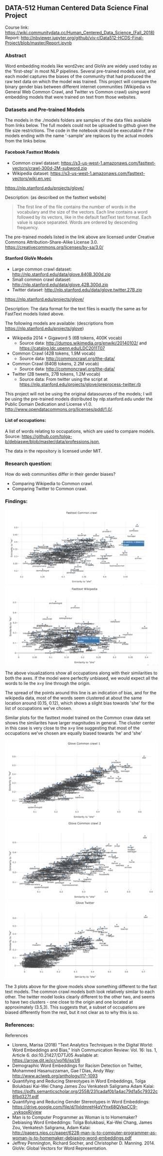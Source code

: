 ## DATA-512 Human Centered Data Science Final Project 
Course link: https://wiki.communitydata.cc/Human_Centered_Data_Science_(Fall_2018)
Report: http://nbviewer.jupyter.org/github/viv-r/Data512-HCDS-Final-Project/blob/master/Report.ipynb

### Abstract

Word embedding models like word2vec and GloVe are widely used today as the 'first-step' in most NLP pipelines. Several pre-trained models exist, and each model captures the biases of the community that had produced the raw text data on which the model was trained. This project will compare the binary gender bias between different internet communities (Wikipedia vs General Web Common Crawl, and Twitter vs Common crawl) using word embedding models that were trained on text from those websites.

### Datasets and Pre-trained Models

The models in the ./models folders are samples of the data files available from links below.
The full models could not be uploaded to github given the file size restrictions.
The code in the notebook should be executable if the models ending with the name '-sample' are replaces by
the actual models from the links below.

#### Facebook Fasttext Models
- Common crawl dataset: https://s3-us-west-1.amazonaws.com/fasttext-vectors/crawl-300d-2M-subword.zip
- Wikipedia dataset: https://s3-us-west-1.amazonaws.com/fasttext-vectors/wiki.en.vec

https://nlp.stanford.edu/projects/glove/

Description: (as described on the fasttext website)
>The first line of the file contains the number of words in the vocabulary and the size of the vectors. Each line contains a word followed by its vectors, like in the default fastText text format. Each value is space separated. Words are ordered by descending frequency.

The pre-trained models listed in the link above are licensed under Creative Commons Attribution-Share-Alike License 3.0. https://creativecommons.org/licenses/by-sa/3.0/


#### Stanford GloVe Models
- Large common crawl dataset: http://nlp.stanford.edu/data/glove.840B.300d.zip
- Small common crawl dataset: http://nlp.stanford.edu/data/glove.42B.300d.zip
- Twitter dataset: http://nlp.stanford.edu/data/glove.twitter.27B.zip

https://nlp.stanford.edu/projects/glove/

Description:
The data format for the text files is exactly the same as for FastText models listed above.

The following models are available: (descriptions from https://nlp.stanford.edu/projects/glove)
- Wikipedia 2014 + Gigaword 5 (6B tokens, 400K vocab)
  - Source data: http://dumps.wikimedia.org/enwiki/20140102/ and https://catalog.ldc.upenn.edu/LDC2011T07
- Common Crawl (42B tokens, 1.9M vocab)
  - Source data: http://commoncrawl.org/the-data/
- Common Crawl (840B tokens, 2.2M vocab)
  - Source data: http://commoncrawl.org/the-data/
- Twitter (2B tweets, 27B tokens, 1.2M vocab)
  - Source data: From twitter using the script at https://nlp.stanford.edu/projects/glove/preprocess-twitter.rb

This project will not be using the original datasources of the models; I will be using the pre-trained models distributed by nlp.stanford.edu under the Public Domain Dedication and License v1.0. http://www.opendatacommons.org/licenses/pddl/1.0/.

#### List of occupations:

A list of words relating to occupations, which are used to compare models.
Source: https://github.com/tolga-b/debiaswe/blob/master/data/professions.json, 

The data in the repository is licensed under MIT.

### Research question:

How do web communities differ in their gender biases? 
 - Comparing Wikipedia to Common crawl.
 - Comparing Twitter to Common crawl.

### Findings:

![](./images/ft-cc.png)
![](./images/ft-wiki.png)

The above visualizations show all occupations along with their similarities to both the axes.
If the model were perfectly unbiased, we would expect all the words to lie the x=y line through the origin.

The spread of the points around this line is an indication of bias, and for the wikipedia data, most of the words seem clustered at about the same location around (0.15, 0.12), which shows a slight bias towards 'she' for the list of occupations we've chosen.

Similar plots for the fasttext model trained on the Common craw data set shows the similarites have larger magnitudes in general. The cluster center in this case is very close to the x=y line suggesting that most of the occupations we've chosen are equally biased towards 'he' and 'she'

![](./images/glove-cc1.png)
![](./images/glove-cc2.png)
![](./images/glove-twitter.png)

The 3 plots above for the glove models show something different to the fast text models. The common crawl models both look relatively similar to each other. The twitter model looks clearly different to the other two, and seems to have two clusters - one close to the origin and one located at approximately (3.5,3). This suggests that, a subset of occupations are biased differently from the rest, but it not clear as to why this is so.

### References:

References

- Llorens, Marisa (2018) "Text Analytics Techniques in the Digital World: Word Embeddings and Bias," Irish Communication Review: Vol. 16: Iss. 1, Article 6. doi:10.21427/D7TJ05 Available at: https://arrow.dit.ie/icr/vol16/iss1/6
- Demographic Word Embeddings for Racism Detection on Twitter, Mohammed Hasanuzzaman, Gae ̈l Dias, Andy Way: http://www.aclweb.org/anthology/I17-1093
- Quantifying and Reducing Stereotypes in Word Embeddings, Tolga Bolukbasi Kai-Wei Chang James Zou Venkatesh Saligrama Adam Kalai: https://pdfs.semanticscholar.org/2558/231cadaf0b1a4ac79d1a5c79322c8fbd327f.pdf
- Quantifying and Reducing Gender Stereotypes in Word Embeddings: https://drive.google.com/file/d/1IxIdmreH4qVYnx68QVkqCC9-_yyksoxR/view
- Man is to Computer Programmer as Woman is to Homemaker? Debiasing Word Embeddings: Tolga Bolukbasi, Kai-Wei Chang, James Zou, Venkatesh Saligrama, Adam Kalai: http://papers.nips.cc/paper/6228-man-is-to-computer-programmer-as-woman-is-to-homemaker-debiasing-word-embeddings.pdf
- Jeffrey Pennington, Richard Socher, and Christopher D. Manning. 2014. GloVe: Global Vectors for Word Representation.


